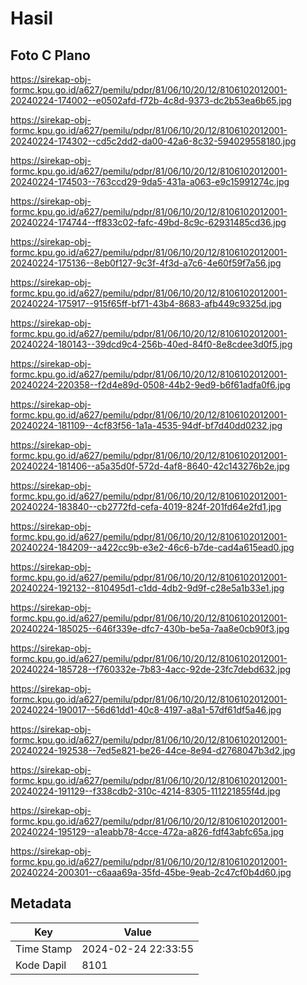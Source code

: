 # Hasil

## Foto C Plano

https://sirekap-obj-formc.kpu.go.id/a627/pemilu/pdpr/81/06/10/20/12/8106102012001-20240224-174002--e0502afd-f72b-4c8d-9373-dc2b53ea6b65.jpg

https://sirekap-obj-formc.kpu.go.id/a627/pemilu/pdpr/81/06/10/20/12/8106102012001-20240224-174302--cd5c2dd2-da00-42a6-8c32-594029558180.jpg

https://sirekap-obj-formc.kpu.go.id/a627/pemilu/pdpr/81/06/10/20/12/8106102012001-20240224-174503--763ccd29-9da5-431a-a063-e9c15991274c.jpg

https://sirekap-obj-formc.kpu.go.id/a627/pemilu/pdpr/81/06/10/20/12/8106102012001-20240224-174744--ff833c02-fafc-49bd-8c9c-62931485cd36.jpg

https://sirekap-obj-formc.kpu.go.id/a627/pemilu/pdpr/81/06/10/20/12/8106102012001-20240224-175136--8eb0f127-9c3f-4f3d-a7c6-4e60f59f7a56.jpg

https://sirekap-obj-formc.kpu.go.id/a627/pemilu/pdpr/81/06/10/20/12/8106102012001-20240224-175917--915f65ff-bf71-43b4-8683-afb449c9325d.jpg

https://sirekap-obj-formc.kpu.go.id/a627/pemilu/pdpr/81/06/10/20/12/8106102012001-20240224-180143--39dcd9c4-256b-40ed-84f0-8e8cdee3d0f5.jpg

https://sirekap-obj-formc.kpu.go.id/a627/pemilu/pdpr/81/06/10/20/12/8106102012001-20240224-220358--f2d4e89d-0508-44b2-9ed9-b6f61adfa0f6.jpg

https://sirekap-obj-formc.kpu.go.id/a627/pemilu/pdpr/81/06/10/20/12/8106102012001-20240224-181109--4cf83f56-1a1a-4535-94df-bf7d40dd0232.jpg

https://sirekap-obj-formc.kpu.go.id/a627/pemilu/pdpr/81/06/10/20/12/8106102012001-20240224-181406--a5a35d0f-572d-4af8-8640-42c143276b2e.jpg

https://sirekap-obj-formc.kpu.go.id/a627/pemilu/pdpr/81/06/10/20/12/8106102012001-20240224-183840--cb2772fd-cefa-4019-824f-201fd64e2fd1.jpg

https://sirekap-obj-formc.kpu.go.id/a627/pemilu/pdpr/81/06/10/20/12/8106102012001-20240224-184209--a422cc9b-e3e2-46c6-b7de-cad4a615ead0.jpg

https://sirekap-obj-formc.kpu.go.id/a627/pemilu/pdpr/81/06/10/20/12/8106102012001-20240224-192132--810495d1-c1dd-4db2-9d9f-c28e5a1b33e1.jpg

https://sirekap-obj-formc.kpu.go.id/a627/pemilu/pdpr/81/06/10/20/12/8106102012001-20240224-185025--646f339e-dfc7-430b-be5a-7aa8e0cb90f3.jpg

https://sirekap-obj-formc.kpu.go.id/a627/pemilu/pdpr/81/06/10/20/12/8106102012001-20240224-185728--f760332e-7b83-4acc-92de-23fc7debd632.jpg

https://sirekap-obj-formc.kpu.go.id/a627/pemilu/pdpr/81/06/10/20/12/8106102012001-20240224-190017--56d61dd1-40c8-4197-a8a1-57df61df5a46.jpg

https://sirekap-obj-formc.kpu.go.id/a627/pemilu/pdpr/81/06/10/20/12/8106102012001-20240224-192538--7ed5e821-be26-44ce-8e94-d2768047b3d2.jpg

https://sirekap-obj-formc.kpu.go.id/a627/pemilu/pdpr/81/06/10/20/12/8106102012001-20240224-191129--f338cdb2-310c-4214-8305-111221855f4d.jpg

https://sirekap-obj-formc.kpu.go.id/a627/pemilu/pdpr/81/06/10/20/12/8106102012001-20240224-195129--a1eabb78-4cce-472a-a826-fdf43abfc65a.jpg

https://sirekap-obj-formc.kpu.go.id/a627/pemilu/pdpr/81/06/10/20/12/8106102012001-20240224-200301--c6aaa69a-35fd-45be-9eab-2c47cf0b4d60.jpg


## Metadata

| Key        | Value               |
| ---------- | ------------------- |
| Time Stamp | 2024-02-24 22:33:55 |
| Kode Dapil | 8101                |



